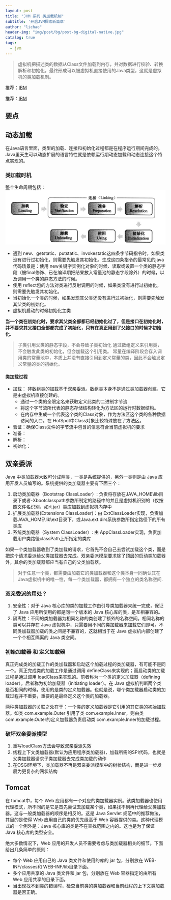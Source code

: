 ```yaml
---
layout: post
title: "JVM 系列 类加载机制"
subtitle: '开启JVM探索新篇章'
author: "lichao"
header-img: "img/post/bg/post-bg-digital-native.jpg"
catalog: true
tags:
  - jvm
---
```


> 虚拟机把描述类的数据从Class文件加载到内存，并对数据进行校验、转换解析和初始化，最终形成可以被虚拟机直接使用的Java类型，这就是虚拟机的类加载机制。

推荐：[IBM](https://www.ibm.com/developerworks/cn/java/j-lo-classloader/index.html)

推荐：[IBM](http://hengyunabc.github.io/spring-boot-classloader/)

## 要点

## 动态加载

在Java语言里面，类型的加载、连接和初始化过程都是在程序运行期间完成的。Java里天生可以动态扩展的语言特性就是依赖运行期动态加载和动态连接这个特点实现的。

### 类加载时机

整个生命周期包括：
![存储概览](/img/jvm/jvm1.png)

* 遇到 new、getstatic、putstatic、invokestatic这四条字节码指令时，如果类没有进行过初始化，则需要先触发其初始化。生成这四条指令的最常见的java代码场景是：使用 new关键字实例化对象的时候、读取或设置一个类的静态字段（被final修饰、已在编译期把结果放入常量池的静态字段除外）的时候，以及调用一个类的静态方法的时候。
* 使用 reflect包的方法对类进行反射调用的时候，如果类没有进行过初始化，则需要先触发其初始化。
* 当初始化一个类的时候，如果发现其父类还没有进行过初始化，则需要先触发其父类的初始化。
* 虚拟机启动的时候初始化主类

**当一个类在初始化时，要求其父类全部都已经初始化过了，但是接口在初始化时，并不要求其父接口全部都完成了初始化，只有在真正用到了父接口的时候才初始化.**

> 子类引用父类的静态字段，不会导致子类初始化
> 通过数组定义来引用类，不会触发此类的初始化，但会加载这个引用类。
> 常量在编译阶段会存入调用类的常量池中，本质上并没有直接引用到定义常量的类，因此不会触发定义常量的类的初始化。

#### 类加载过程

* 加载： 非数组类的加载基于双亲委派。数组类本身不是通过类加载器创建，它是由虚拟机直接创建的。
  * 通过一个类的全限定名来获取定义此类的二进制字节流
  * 将这个字节流所代表的静态存储结构转化为方法区的运行时数据结构。
  * 在内存中生成一个代表这个类的Class对象，作为方法区这个类的各种数据访问的入口。在 HotSpot中Class对象比较特殊放在了方法区。
* 验证：确保Class文件的字节流中包含的信息符合当前虚拟机的要求
* 准备：
* 解析：
* 初始化：

## 双亲委派

Java 中类加载器大致可分成两类，一类是系统提供的，另外一类则是由 Java 应用开发人员编写的。系统提供的类加载器主要有下面三个：

1. 启动类加载器（Bootstrap ClassLoader）: 负责将存放在JAVA_HOME\lib目录下或者-Xbootclasspath参数所制定的路径中的并且是虚拟机识别的（仅按照文件名识别，如rt.jar）类库加载到虚拟机内存中
2. 扩展类加载器(Extensions ClassLoader)：由 ExtClassLoader实现，负责加载JAVA_HOME\lib\ext目录下，或Java.ext.dirs系统参数所指定路径下的所有类库
3. 系统类加载器（System ClassLoader）: 由 AppClassLoader实现，负责加载用户类路径classPath上所指定的类库

如果一个类加载器收到了类加载的请求，它首先不会自己去尝试加载这个类，而是把这个请求委派给父类加载器去完成。双亲委派模型要求除了顶层的启动类加载器外，其余的类加载器都应当有自己的父类加载器。

> 对于任意一个类，都需要由加载它的类加载器和这个类本身一同确认其在Java虚拟机中的唯一性，每一个类加载器，都拥有一个独立的类名称空间.

### 双亲委派的用处？

1. 安全性：对于 Java 核心库的类的加载工作由引导类加载器来统一完成，保证了 Java 应用所使用的都是同一个版本的 Java 核心库的类，是互相兼容的。
2. 隔离性：不同的类加载器为相同名称的类创建了额外的名称空间。相同名称的类可以并存在 Java 虚拟机中，只需要用不同的类加载器来加载它们即可。不同类加载器加载的类之间是不兼容的，这就相当于在 Java 虚拟机内部创建了一个个相互隔离的 Java 类空间。

### 初始加载器 和 定义加载器

真正完成类的加载工作的类加载器和启动这个加载过程的类加载器，有可能不是同一个。真正完成类的加载工作是通过调用 defineClass来实现的；而启动类的加载过程是通过调用 loadClass来实现的。前者称为一个类的定义加载器（defining loader），后者称为初始加载器（initiating loader）。在 Java 虚拟机判断两个类是否相同的时候，使用的是类的定义加载器。也就是说，哪个类加载器启动类的加载过程并不重要，重要的是最终定义这个类的加载器。

两种类加载器的关联之处在于：一个类的定义加载器是它引用的其它类的初始加载器。如类 com.example.Outer 引用了类 com.example.Inner，则由类 com.example.Outer的定义加载器负责启动类 com.example.Inner的加载过程。

### 破坏双亲委派模型

1. 重写loadClass方法会导致双亲委派失效
2. 线程上下文类加载器(默认为应用程序类加载器)，加载所需的SPI代码，也就是父类加载器请求子类加载器去完成类加载的动作
3. 在OSGi环境下，类加载器不再是双亲委派模型中的树状结构，而是进一步发展为更复杂的网状结构

## Tomcat

在 tomcat中，每个 Web 应用都有一个对应的类加载器实例。该类加载器也使用代理模式，所不同的是它是首先尝试去加载某个类，如果找不到再代理给父类加载器。这与一般类加载器的顺序是相反的。这是 Java Servlet 规范中的推荐做法，其目的是使得 Web 应用自己的类的优先级高于 Web 容器提供的类。这种代理模式的一个例外是：Java 核心库的类是不在查找范围之内的。这也是为了保证 Java 核心库的类型安全。

绝大多数情况下，Web 应用的开发人员不需要考虑与类加载器相关的细节。下面给出几条简单的原则：

* 每个 Web 应用自己的 Java 类文件和使用的库的 jar 包，分别放在 WEB-INF/classes和 WEB-INF/lib目录下面。
* 多个应用共享的 Java 类文件和 jar 包，分别放在 Web 容器指定的由所有 Web 应用共享的目录下面。
* 当出现找不到类的错误时，检查当前类的类加载器和当前线程的上下文类加载器是否正确。

